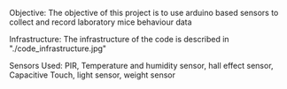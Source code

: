 Objective:
    The objective of this project is to use arduino based sensors to collect and record laboratory mice behaviour data

Infrastructure:
    The infrastructure of the code is described in "./code_infrastructure.jpg"

Sensors Used:
PIR, Temperature and humidity sensor, hall effect sensor, Capacitive Touch, light sensor, weight sensor

